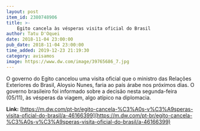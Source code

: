 ```yaml
---
layout: post
item_id: 2380748906
title: >-
    Egito cancela às vésperas visita oficial do Brasil
author: Tatu D'Oquei
date: 2018-11-04 23:00:00
pub_date: 2018-11-04 23:00:00
time_added: 2019-12-23 21:19:30
category: avisamos
image: https://www.dw.com/image/39765686_7.jpg
---
```


O governo do Egito cancelou uma visita oficial que o ministro das Relações Exteriores do Brasil, Aloysio Nunes, faria ao país árabe nos próximos dias. O governo brasileiro foi informado sobre a decisão nesta segunda-feira (05/11), às vésperas da viagem, algo atípico na diplomacia.

**Link:** [https://m.dw.com/pt-br/egito-cancela-%C3%A0s-v%C3%A9speras-visita-oficial-do-brasil/a-46166399](https://m.dw.com/pt-br/egito-cancela-%C3%A0s-v%C3%A9speras-visita-oficial-do-brasil/a-46166399)

